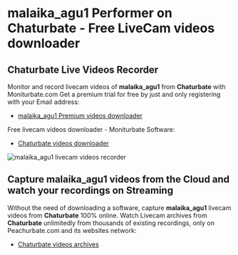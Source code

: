 # malaika_agu1 Performer on Chaturbate - Free LiveCam videos downloader

## Chaturbate Live Videos Recorder

Monitor and record livecam videos of **malaika_agu1** from **Chaturbate** with Moniturbate.com
Get a premium trial for free by just and only registering with your Email address:
* [malaika_agu1 Premium videos downloader](https://moniturbate.com/request-demo-licence-key.html)

Free livecam videos downloader - Moniturbate Software:
* [Chaturbate videos downloader](https://moniturbate.com/moniturbate-download-software.html)

![malaika_agu1 livecam videos recorder](https://peachurnet.com/templates/moniturbate-software.png)


## Capture malaika_agu1 videos from the Cloud and watch your recordings on Streaming

Without the need of downloading a software, capture **malaika_agu1** livecam videos from **Chaturbate** 100% online.
Watch Livecam archives from **Chaturbate** unlimitedly from thousands of existing recordings, only on Peachurbate.com and its websites network:
* [Chaturbate videos archives](https://peachurnet.com/)
